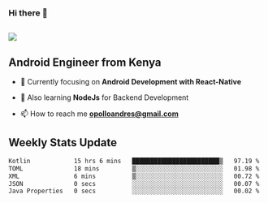 ### Hi there 👋
<h2 align="left"><img src="https://readme-typing-svg.herokuapp.com?color=000000&lines=I'm+Andrew+Opollo😊;Welcome+to+my+Github😜"> </h2>

## Android Engineer from Kenya


- 🌱 Currently focusing on **Android Development with React-Native**

- 🔭 Also learning **NodeJs** for Backend Development

- 📫 How to reach me **opolloandres@gmail.com**


## Weekly Stats Update
<!--START_SECTION:waka-->

```txt
Kotlin            15 hrs 6 mins   ████████████████████████▒   97.19 %
TOML              18 mins         ▒░░░░░░░░░░░░░░░░░░░░░░░░   01.98 %
XML               6 mins          ▒░░░░░░░░░░░░░░░░░░░░░░░░   00.72 %
JSON              0 secs          ░░░░░░░░░░░░░░░░░░░░░░░░░   00.07 %
Java Properties   0 secs          ░░░░░░░░░░░░░░░░░░░░░░░░░   00.02 %
```

<!--END_SECTION:waka-->



